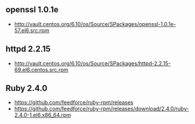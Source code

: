 ## openssl 1.0.1e

* http://vault.centos.org/6.10/os/Source/SPackages/openssl-1.0.1e-57.el6.src.rpm


## httpd 2.2.15

* http://vault.centos.org/6.10/os/Source/SPackages/httpd-2.2.15-69.el6.centos.src.rpm


## Ruby 2.4.0

* https://github.com/feedforce/ruby-rpm/releases
* https://github.com/feedforce/ruby-rpm/releases/download/2.4.0/ruby-2.4.0-1.el6.x86_64.rpm
